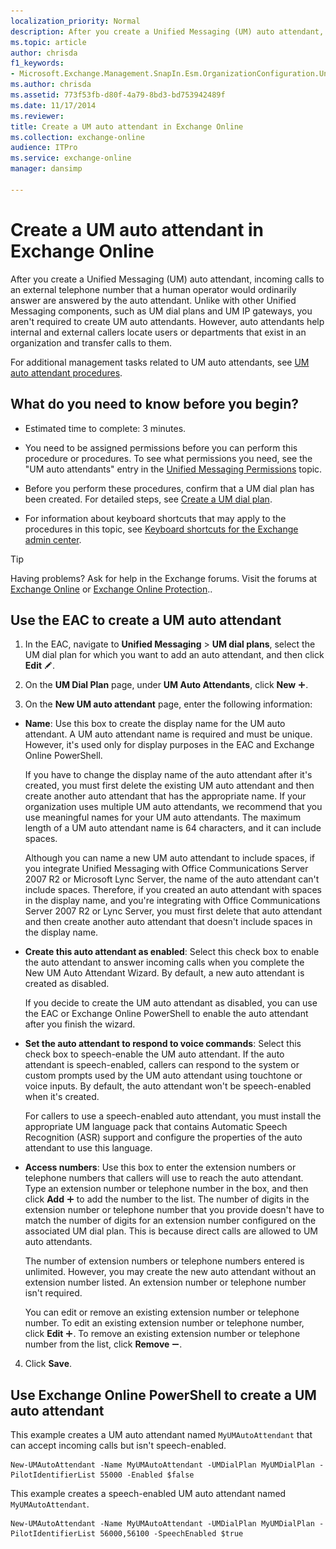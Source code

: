 ```yaml
---
localization_priority: Normal
description: After you create a Unified Messaging (UM) auto attendant, incoming calls to an external telephone number that a human operator would ordinarily answer are answered by the auto attendant. Unlike with other Unified Messaging components, such as UM dial plans and UM IP gateways, you aren't required to create UM auto attendants. However, auto attendants help internal and external callers locate users or departments that exist in an organization and transfer calls to them.
ms.topic: article
author: chrisda
f1_keywords:
- Microsoft.Exchange.Management.SnapIn.Esm.OrganizationConfiguration.UnifiedMessaging.CreateAutoAttendantWizardForm.CreateAutoAttendantWizardPage
ms.author: chrisda
ms.assetid: 773f53fb-d80f-4a79-8bd3-bd753942489f
ms.date: 11/17/2014
ms.reviewer: 
title: Create a UM auto attendant in Exchange Online
ms.collection: exchange-online
audience: ITPro
ms.service: exchange-online
manager: dansimp

---
```


# Create a UM auto attendant in Exchange Online

After you create a Unified Messaging (UM) auto attendant, incoming calls to an external telephone number that a human operator would ordinarily answer are answered by the auto attendant. Unlike with other Unified Messaging components, such as UM dial plans and UM IP gateways, you aren't required to create UM auto attendants. However, auto attendants help internal and external callers locate users or departments that exist in an organization and transfer calls to them.

For additional management tasks related to UM auto attendants, see [UM auto attendant procedures](um-auto-attendant-procedures.md).

## What do you need to know before you begin?

- Estimated time to complete: 3 minutes.

- You need to be assigned permissions before you can perform this procedure or procedures. To see what permissions you need, see the "UM auto attendants" entry in the [Unified Messaging Permissions](https://technet.microsoft.com/library/d326c3bc-8f33-434a-bf02-a83cc26a5498.aspx) topic.

- Before you perform these procedures, confirm that a UM dial plan has been created. For detailed steps, see [Create a UM dial plan](../../voice-mail-unified-messaging/connect-voice-mail-system/create-um-dial-plan.md).

- For information about keyboard shortcuts that may apply to the procedures in this topic, see [Keyboard shortcuts for the Exchange admin center](../../accessibility/keyboard-shortcuts-in-admin-center.md).

> [!TIP]
> Having problems? Ask for help in the Exchange forums. Visit the forums at [Exchange Online](https://go.microsoft.com/fwlink/p/?linkId=267542) or [Exchange Online Protection](https://go.microsoft.com/fwlink/p/?linkId=285351)..

## Use the EAC to create a UM auto attendant

1. In the EAC, navigate to **Unified Messaging** \> **UM dial plans**, select the UM dial plan for which you want to add an auto attendant, and then click **Edit** ![Edit icon](../../media/ITPro_EAC_EditIcon.gif).

2. On the **UM Dial Plan** page, under **UM Auto Attendants**, click **New** ![Add Icon](../../media/ITPro_EAC_AddIcon.gif).

3. On the **New UM auto attendant** page, enter the following information:

  - **Name**: Use this box to create the display name for the UM auto attendant. A UM auto attendant name is required and must be unique. However, it's used only for display purposes in the EAC and Exchange Online PowerShell.

    If you have to change the display name of the auto attendant after it's created, you must first delete the existing UM auto attendant and then create another auto attendant that has the appropriate name. If your organization uses multiple UM auto attendants, we recommend that you use meaningful names for your UM auto attendants. The maximum length of a UM auto attendant name is 64 characters, and it can include spaces.

    Although you can name a new UM auto attendant to include spaces, if you integrate Unified Messaging with Office Communications Server 2007 R2 or Microsoft Lync Server, the name of the auto attendant can't include spaces. Therefore, if you created an auto attendant with spaces in the display name, and you're integrating with Office Communications Server 2007 R2 or Lync Server, you must first delete that auto attendant and then create another auto attendant that doesn't include spaces in the display name.

  - **Create this auto attendant as enabled**: Select this check box to enable the auto attendant to answer incoming calls when you complete the New UM Auto Attendant Wizard. By default, a new auto attendant is created as disabled.

    If you decide to create the UM auto attendant as disabled, you can use the EAC or Exchange Online PowerShell to enable the auto attendant after you finish the wizard.

  - **Set the auto attendant to respond to voice commands**: Select this check box to speech-enable the UM auto attendant. If the auto attendant is speech-enabled, callers can respond to the system or custom prompts used by the UM auto attendant using touchtone or voice inputs. By default, the auto attendant won't be speech-enabled when it's created.

    For callers to use a speech-enabled auto attendant, you must install the appropriate UM language pack that contains Automatic Speech Recognition (ASR) support and configure the properties of the auto attendant to use this language.

  - **Access numbers**: Use this box to enter the extension numbers or telephone numbers that callers will use to reach the auto attendant. Type an extension number or telephone number in the box, and then click **Add** ![Add Icon](../../media/ITPro_EAC_AddIcon.gif) to add the number to the list. The number of digits in the extension number or telephone number that you provide doesn't have to match the number of digits for an extension number configured on the associated UM dial plan. This is because direct calls are allowed to UM auto attendants.

    The number of extension numbers or telephone numbers entered is unlimited. However, you may create the new auto attendant without an extension number listed. An extension number or telephone number isn't required.

    You can edit or remove an existing extension number or telephone number. To edit an existing extension number or telephone number, click **Edit** ![Add Icon](../../media/ITPro_EAC_AddIcon.gif). To remove an existing extension number or telephone number from the list, click **Remove** ![Remove icon](../../media/ITPro_EAC_RemoveIcon.gif).

4. Click **Save**.

## Use Exchange Online PowerShell to create a UM auto attendant

This example creates a UM auto attendant named `MyUMAutoAttendant` that can accept incoming calls but isn't speech-enabled.

```
New-UMAutoAttendant -Name MyUMAutoAttendant -UMDialPlan MyUMDialPlan -PilotIdentifierList 55000 -Enabled $false
```

This example creates a speech-enabled UM auto attendant named `MyUMAutoAttendant`.

```
New-UMAutoAttendant -Name MyUMAutoAttendant -UMDialPlan MyUMDialPlan -PilotIdentifierList 56000,56100 -SpeechEnabled $true
```



